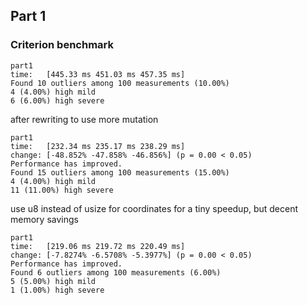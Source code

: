 ## Part 1

### Criterion benchmark

```
part1
time:   [445.33 ms 451.03 ms 457.35 ms]
Found 10 outliers among 100 measurements (10.00%)
4 (4.00%) high mild
6 (6.00%) high severe
```

after rewriting to use more mutation

```
part1
time:   [232.34 ms 235.17 ms 238.29 ms]
change: [-48.852% -47.858% -46.856%] (p = 0.00 < 0.05)
Performance has improved.
Found 15 outliers among 100 measurements (15.00%)
4 (4.00%) high mild
11 (11.00%) high severe
```

use u8 instead of usize for coordinates for a tiny speedup, but decent memory savings

```
part1
time:   [219.06 ms 219.72 ms 220.49 ms]
change: [-7.8274% -6.5708% -5.3977%] (p = 0.00 < 0.05)
Performance has improved.
Found 6 outliers among 100 measurements (6.00%)
5 (5.00%) high mild
1 (1.00%) high severe
```